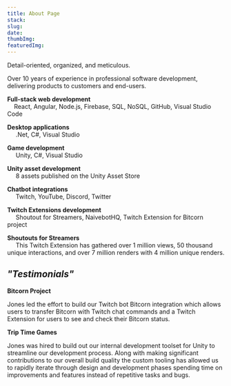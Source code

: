 ```yaml
---
title: About Page
stack: 
slug: 
date: 
thumbImg: 
featuredImg: 
---
```


Detail-oriented, organized, and meticulous.

Over 10 years of experience in professional software development, delivering products to customers and end-users.

**Full-stack web development**
<br>&nbsp;&nbsp;&nbsp;&nbsp;React, Angular, Node.js, Firebase, SQL, NoSQL, GitHub, Visual Studio Code

**Desktop applications**
<br>&nbsp;&nbsp;&nbsp;&nbsp; .Net, C#, Visual Studio

**Game development**
<br>&nbsp;&nbsp;&nbsp;&nbsp; Unity, C#, Visual Studio

**Unity asset development**
<br>&nbsp;&nbsp;&nbsp;&nbsp; 8 assets published on the Unity Asset Store

**Chatbot integrations**
<br>&nbsp;&nbsp;&nbsp;&nbsp; Twitch, YouTube, Discord, Twitter

**Twitch Extensions development**
<br>&nbsp;&nbsp;&nbsp;&nbsp; Shoutout for Streamers, NaivebotHQ, Twitch Extension for Bitcorn project
    
**Shoutouts for Streamers**
<br>&nbsp;&nbsp;&nbsp;&nbsp; This Twitch Extension has gathered over 1 million views, 50 thousand unique interactions, and over 7 million renders with 4 million unique renders.

## *"Testimonials"*

**Bitcorn Project**

Jones led the effort to build our Twitch bot Bitcorn integration which allows users to transfer Bitcorn with Twitch chat commands and a Twitch Extension for users to see and check their Bitcorn status.  

**Trip Time Games**

Jones was hired to build out our internal development toolset for Unity to streamline our development process. Along with making significant contributions to our overall build quality the custom tooling has allowed us to rapidly iterate through design and development phases spending time on improvements and features instead of repetitive tasks and bugs.